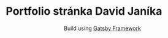 <h1>Portfolio stránka David Janíka</h1>
<p align="center">Build using <a href="https://www.gatsbyjs.org">Gatsby Framework</a> </p>